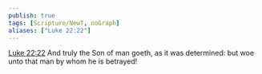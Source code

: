 ```yaml
---
publish: true
tags: [Scripture/NewT, noGraph]
aliases: ["Luke 22:22"]
---
```

[Luke 22:22](https://churchofjesuschrist.org/study/scriptures/nt/luke/22?lang=eng&id=p22#p22) And truly the Son of man goeth, as it was determined: but woe unto that man by whom he is betrayed!
